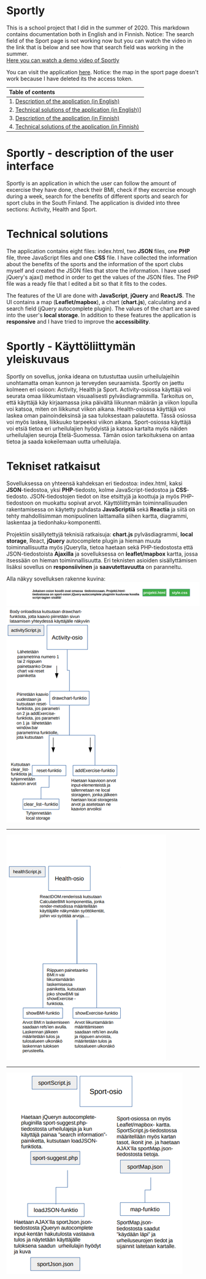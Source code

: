 # Sportly
This is a school project that I did in the summer of 2020. This markdown contains documentation both in English and in Finnish. Notice: The search field of the Sport page is not working now but you can watch the video in the link that is below and see how that search field was working in the summer.<br/>
[Here you can watch a demo video of Sportly](https://jennilehtonen.github.io/Sportly/palautus/video.html)

You can visit the application [here](https://jennilehtonen.github.io/Sportly/). Notice: the map in the sport page doesn't work because I have deleted its the access token.

|Table of contents|
|:------------- |
|1. [Description of the application (in English)](#Sportly---description-of-the-user-interface)|
|2. [Technical solutions of the application (in English)](#Technical-solutions)]
|3. [Description of the application (in Finnish)](#Sportly---Käyttöliittymän-yleiskuvaus)|
|4. [Technical solutions of the application (in Finnish)](#Tekniset-ratkaisut)|


# Sportly - description of the user interface
Sportly is an application in which the user can follow the amount of excercise they have done, check their BMI, check if they excercise enough during a week, search for the benefits of different sports and search for sport clubs in the South Finland. The application is divided into three sections: Activity, Health and Sport.

# Technical solutions
The application contains eight files: index.html, two **JSON** files, one **PHP** file, three JavaScript files and one **CSS** file. I have collected the information about the benefits of the sports and the information of the sport clubs myself and created the JSON files that store the information. I have used jQuery's ajax() method in order to get the values of the JSON files. The PHP file was a ready file that I edited a bit so that it fits to the codes. 

The features of the UI are done with **JavaScript**, **jQuery** and **ReactJS**. The UI contains a map (**Leaflet/mapbox**), a chart (**chart.js**), calculating and a search field (jQuery autocomplete plugin). The values of the chart are saved into the user's **local storage**. In addition to these features the application is **responsive** and I have tried to improve the **accessibility**.

# Sportly - Käyttöliittymän yleiskuvaus
Sportly on sovellus, jonka ideana on tutustuttaa uusiin urheilulajeihin unohtamatta oman kunnon ja terveyden seuraamista. Sportly on jaettu kolmeen eri osioon: Activity, Health ja Sport. Activity-osiossa käyttäjä voi seurata omaa liikkumistaan visuaalisesti pylväsdiagrammilla. Tarkoitus on, että käyttäjä käy kirjaamassa joka päivältä liikunnan määrän ja viikon lopulla voi katsoa, miten on liikkunut viikon aikana. Health-osiossa käyttäjä voi laskea oman painoindeksinsä ja saa tuloksestaan palautetta. Tässä osiossa voi myös laskea, liikkuuko tarpeeksi viikon aikana. Sport-osiossa käyttäjä voi etsiä tietoa eri urheilulajien hyödyistä ja katsoa kartalta myös näiden urheilulajien seuroja Etelä-Suomessa. Tämän osion tarkoituksena on antaa tietoa ja saada kokeilemaan uutta urheilulajia.

# Tekniset ratkaisut
Sovelluksessa on yhteensä kahdeksan eri tiedostoa: index.html, kaksi **JSON**-tiedostoa, yksi **PHP**-tiedosto, kolme JavaScript-tiedostoa ja **CSS**-tiedosto. JSON-tiedostojen tiedot on itse etsittyjä ja koottuja ja myös PHP-tiedostoon on muokattu sopivat arvot. Käyttöliittymän toiminnallisuuden rakentamisessa on käytetty puhdasta **JavaScriptiä** sekä **Reactia** ja siitä on tehty mahdollisimman monipuolinen laittamalla siihen kartta, diagrammi, laskentaa ja tiedonhaku-komponentti.

Projektiin sisällytettyjä teknisiä ratkaisuja: **chart.js** pylväsdiagrammi, **local storage**, React, **jQuery** autocomplete plugin ja hieman muuta toiminnallisuutta myös jQuerylla, tietoa haetaan sekä PHP-tiedostosta että JSON-tiedostoista **Ajaxilla** ja sovelluksessa on **leaflet/mapbox** kartta, jossa itsessään on hieman toiminnallisuutta. Eri teknisten asioiden sisällyttämisen lisäksi sovellus on **responsiivinen** ja **saavutettavuutta** on paranneltu.

Alla näkyy sovelluksen rakenne kuvina:
![documentationPicture1](palautus/rakenne.PNG "Documentation picture of the structure")
![documentationPicture2](palautus/activityOsio.PNG "Documentation picture of activity section")<hr />
![documentationPicture3](palautus/healthOsio.PNG "Documentation picture of health section")<hr />
![documentationPicture4](palautus/sportOsio.PNG "Documentation picture of sport section")
